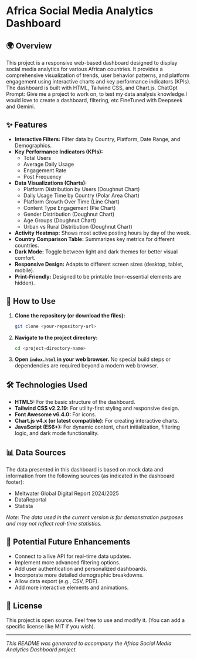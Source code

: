 # Africa Social Media Analytics Dashboard

## 🌍 Overview

This project is a responsive web-based dashboard designed to display social media analytics for various African countries. 
It provides a comprehensive visualization of trends, user behavior patterns, and platform engagement using interactive charts and key performance indicators (KPIs). 
The dashboard is built with HTML, Tailwind CSS, and Chart.js.
ChatGpt Prompt:
Give me a project to work on, to test my data analysis knowledge.I would love to create a dashboard, filtering, etc
FineTuned with Deepseek and Gemini.

## ✨ Features

* **Interactive Filters:** Filter data by Country, Platform, Date Range, and Demographics.
* **Key Performance Indicators (KPIs):**
    * Total Users
    * Average Daily Usage
    * Engagement Rate
    * Post Frequency
* **Data Visualizations (Charts):**
    * Platform Distribution by Users (Doughnut Chart)
    * Daily Usage Time by Country (Polar Area Chart)
    * Platform Growth Over Time (Line Chart)
    * Content Type Engagement (Pie Chart)
    * Gender Distribution (Doughnut Chart)
    * Age Groups (Doughnut Chart)
    * Urban vs Rural Distribution (Doughnut Chart)
* **Activity Heatmap:** Shows most active posting hours by day of the week.
* **Country Comparison Table:** Summarizes key metrics for different countries.
* **Dark Mode:** Toggle between light and dark themes for better visual comfort.
* **Responsive Design:** Adapts to different screen sizes (desktop, tablet, mobile).
* **Print-Friendly:** Designed to be printable (non-essential elements are hidden).

## 🚀 How to Use

1.  **Clone the repository (or download the files):**
    ```bash
    git clone <your-repository-url>
    ```
2.  **Navigate to the project directory:**
    ```bash
    cd <project-directory-name>
    ```
3.  **Open `index.html` in your web browser.**
    No special build steps or dependencies are required beyond a modern web browser.

## 🛠️ Technologies Used

* **HTML5:** For the basic structure of the dashboard.
* **Tailwind CSS v2.2.19:** For utility-first styling and responsive design.
* **Font Awesome v6.4.0:** For icons.
* **Chart.js v4.x (or latest compatible):** For creating interactive charts.
* **JavaScript (ES6+):** For dynamic content, chart initialization, filtering logic, and dark mode functionality.

## 📊 Data Sources

The data presented in this dashboard is based on mock data and information from the following sources (as indicated in the dashboard footer):

* Meltwater Global Digital Report 2024/2025
* DataReportal
* Statista

*Note: The data used in the current version is for demonstration purposes and may not reflect real-time statistics.*

## 🔮 Potential Future Enhancements

* Connect to a live API for real-time data updates.
* Implement more advanced filtering options.
* Add user authentication and personalized dashboards.
* Incorporate more detailed demographic breakdowns.
* Allow data export (e.g., CSV, PDF).
* Add more interactive elements and animations.

## 📄 License

This project is open source. Feel free to use and modify it. (You can add a specific license like MIT if you wish).


---

*This README was generated to accompany the Africa Social Media Analytics Dashboard project.*
